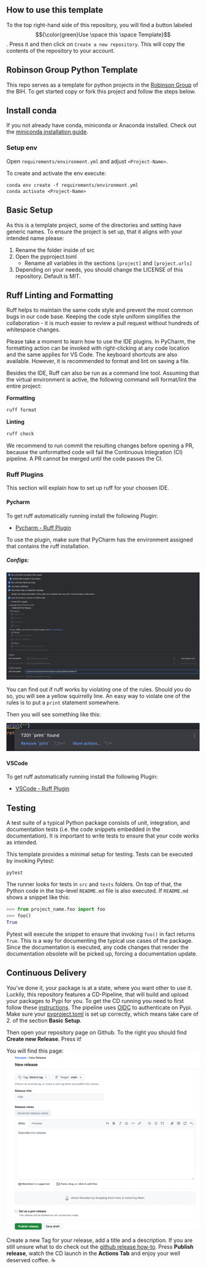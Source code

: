 ## How to use this template
To the top right-hand side of this repository, you will find a button labeled $${\color{green}Use \space this \space Template}$$. Press it and then click on ``Create a new repository``. This will copy the contents of the repository to your account.
## Robinson Group Python Template
This repo serves as a template for python projects in the [Robinson Group](https://robinsongroup.github.io/) of the BIH.
To get started copy or fork this project and follow the steps below.
## Install conda
If you not already have conda, miniconda or Anaconda installed. Check out the [miniconda installation guide](https://www.anaconda.com/docs/getting-started/miniconda/install#quickstart-install-instructions).

### Setup env
Open `requirements/environment.yml` and adjust `<Project-Name>`.

To create and activate the env execute:

```
conda env create -f requirements/environment.yml
conda activate <Project-Name>
```

## Basic Setup
As this is a template project, some of the directories and setting have generic names. To ensure the project is set up, that it aligns with your intended name please:

1. Rename the folder inside of src
2. Open the pyproject.toml
   - Rename all variables in the sections ``[project]`` and ``[project.urls]``
3. Depending on your needs, you should change the LICENSE of this repository. Default is MIT.

## Ruff Linting and Formatting
Ruff helps to maintain the same code style and prevent the most common bugs in our code base. Keeping the code style uniform simplifies the collaboration - it is much easier to review a pull request without hundreds of whitespace changes.

Please take a moment to learn how to use the IDE plugins. In PyCharm, the formatting action can be invoked with right-clicking at any code location and the same applies for VS Code. The keyboard shortcuts are also available. However, it is recommended to format and lint on saving a file.

Besides the IDE, Ruff can also be run as a command line tool. Assuming that the virtual environment is active, the following command will format/lint the entire project:

**Formatting**
```bash
ruff format
```
**Linting**
```bash
ruff check
```
We recommend to run commit the resulting changes before opening a PR, because the unformatted code will fail the Continuous Integration (CI) pipeline. A PR cannot be merged until the code passes the CI.

### Ruff Plugins
This section will explain how to set up ruff for your choosen IDE.
#### Pycharm
To get ruff automatically running install the following Plugin:
- [Pycharm - Ruff Plugin](https://plugins.jetbrains.com/plugin/20574-ruff)

To use the plugin, make sure that PyCharm has the environment assigned that contains the ruff installation.

##### **Configs:**

![img.png](readme_images/ruff_config.png)

You can find out if ruff works by violating one of the rules. Should you do so, you will see a yellow squirrelly line. An easy way to violate one of the rules is to put a 
``print`` statement somewhere.

Then you will see something like this:

![img.png](readme_images/ruff_violation.png)

#### VSCode
To get ruff automatically running install the following Plugin:
- [VSCode - Ruff Plugin](https://marketplace.visualstudio.com/items?itemName=charliermarsh.ruff)


## Testing

A test suite of a typical Python package consists of unit, integration, and documentation tests
(i.e. the code snippets embedded in the documentation).
It is important to write tests to ensure that your code works as intended.

This template provides a minimal setup for testing. Tests can be executed by invoking Pytest:

```shell
pytest
```

The runner looks for tests in `src` and `tests` folders. On top of that, the Python code
in the top-level `README.md` file is also executed.
If `README.md` shows a snippet like this:

```python
>>> from project_name.foo import foo
>>> foo()
True

```

Pytest will execute the snippet to ensure that invoking `foo()` in fact returns `True`.
This is a way for documenting the typical use cases of the package.
Since the documentation is executed, any code changes that render the documentation obsolete will be picked up, forcing a documentation update.


## Continuous Delivery
You've done it, your package is at a state, where you want other to use it. Luckily, this repository features a CD-Pipeline,
that will build and upload your packages to Pypi for you. To get the CD running you need to first follow these [instructions](https://docs.pypi.org/trusted-publishers/adding-a-publisher/). The pipeline uses [OIDC](https://openid.net/developers/how-connect-works/) to authenticate on Pypi. Make sure your [pyproject.toml](pyproject.toml) is set up correctly, which means take care of 2. of the section **Basic Setup**.

Then open your repository page on Github. To the right you should find **Create new Release**. Press it!

You will find this page:
![img.png](readme_images/release_page.png)

Create a new Tag for your release, add a title and a description. If you are still unsure what to do check out the [github release how-to](https://docs.github.com/en/repositories/releasing-projects-on-github/managing-releases-in-a-repository#creating-a-release). Press **Publish release**, watch the CD launch in the **Actions Tab** and enjoy your well deserved coffee. ☕
